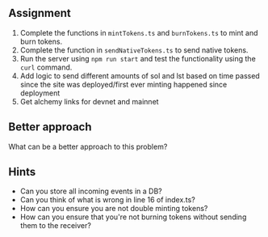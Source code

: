 ## Assignment
1. Complete the functions in `mintTokens.ts` and `burnTokens.ts` to mint and burn tokens.
2. Complete the function in `sendNativeTokens.ts` to send native tokens.
3. Run the server using `npm run start` and test the functionality using the `curl` command.
4. Add logic to send different amounts of sol and lst based on time passed since the site was deployed/first ever minting happened since deployment
5. Get alchemy links for devnet and mainnet

## Better approach
What can be a better approach to this problem?

## Hints
 - Can you store all incoming events in a DB?
 - Can you think of what is wrong in line 16 of index.ts?
 - How can you ensure you are not double minting tokens?
 - How can you ensure that you're not burning tokens without sending them to the receiver?
